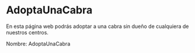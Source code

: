 # AdoptaUnaCabra
En esta página web podrás adoptar a una cabra sin dueño de cualquiera de nuestros centros.

Nombre: AdoptaUnaCabra
